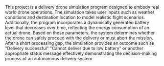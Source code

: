 This project is a delivery drone simulation program designed to embody real world drone operations. The simulation takes user inputs such as weather conditions and destination location to model realistic flight scenarios. Additionally, the program incorporates a dynamically generated battery level that decreases over time, reflecting the energy consumption of an actual drone. Based on these parameters, the system determines whether the drone can safely proceed with the delivery or must abort the mission. After a short processing gap, the simulation provides an outcome such as "Delivery successful" "Cannot deliver due to low battery" or another appropriate status message effectively demonstrating the decision-making process of an autonomous delivery system
